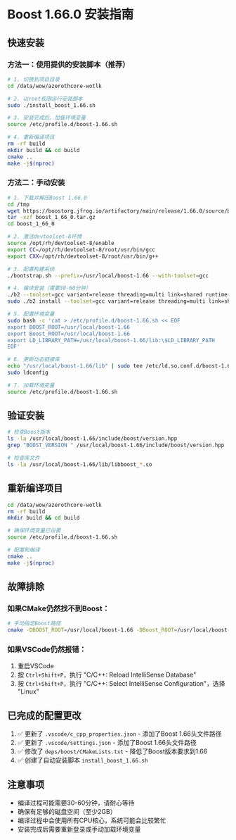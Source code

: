 # Boost 1.66.0 安装指南

## 快速安装

### 方法一：使用提供的安装脚本（推荐）

```bash
# 1. 切换到项目目录
cd /data/wow/azerothcore-wotlk

# 2. 以root权限运行安装脚本
sudo ./install_boost_1.66.sh

# 3. 安装完成后，加载环境变量
source /etc/profile.d/boost-1.66.sh

# 4. 重新编译项目
rm -rf build
mkdir build && cd build
cmake ..
make -j$(nproc)
```

### 方法二：手动安装

```bash
# 1. 下载并解压Boost 1.66.0
cd /tmp
wget https://boostorg.jfrog.io/artifactory/main/release/1.66.0/source/boost_1_66_0.tar.gz
tar -xzf boost_1_66_0.tar.gz
cd boost_1_66_0

# 2. 激活devtoolset-8环境
source /opt/rh/devtoolset-8/enable
export CC=/opt/rh/devtoolset-8/root/usr/bin/gcc
export CXX=/opt/rh/devtoolset-8/root/usr/bin/g++

# 3. 配置构建系统
./bootstrap.sh --prefix=/usr/local/boost-1.66 --with-toolset=gcc

# 4. 编译安装（需要30-60分钟）
./b2 --toolset=gcc variant=release threading=multi link=shared runtime-link=shared -j$(nproc)
sudo ./b2 install --toolset=gcc variant=release threading=multi link=shared runtime-link=shared

# 5. 配置环境变量
sudo bash -c 'cat > /etc/profile.d/boost-1.66.sh << EOF
export BOOST_ROOT=/usr/local/boost-1.66
export Boost_ROOT=/usr/local/boost-1.66
export LD_LIBRARY_PATH=/usr/local/boost-1.66/lib:\$LD_LIBRARY_PATH
EOF'

# 6. 更新动态链接库
echo "/usr/local/boost-1.66/lib" | sudo tee /etc/ld.so.conf.d/boost-1.66.conf
sudo ldconfig

# 7. 加载环境变量
source /etc/profile.d/boost-1.66.sh
```

## 验证安装

```bash
# 检查Boost版本
ls -la /usr/local/boost-1.66/include/boost/version.hpp
grep "BOOST_VERSION " /usr/local/boost-1.66/include/boost/version.hpp

# 检查库文件
ls -la /usr/local/boost-1.66/lib/libboost_*.so
```

## 重新编译项目

```bash
cd /data/wow/azerothcore-wotlk
rm -rf build
mkdir build && cd build

# 确保环境变量已设置
source /etc/profile.d/boost-1.66.sh

# 配置和编译
cmake ..
make -j$(nproc)
```

## 故障排除

### 如果CMake仍然找不到Boost：

```bash
# 手动指定Boost路径
cmake -DBOOST_ROOT=/usr/local/boost-1.66 -DBoost_ROOT=/usr/local/boost-1.66 ..
```

### 如果VSCode仍然报错：

1. 重启VSCode
2. 按 `Ctrl+Shift+P`，执行 "C/C++: Reload IntelliSense Database"
3. 按 `Ctrl+Shift+P`，执行 "C/C++: Select IntelliSense Configuration"，选择 "Linux"

## 已完成的配置更改

1. ✅ 更新了 `.vscode/c_cpp_properties.json` - 添加了Boost 1.66头文件路径
2. ✅ 更新了 `.vscode/settings.json` - 添加了Boost 1.66头文件路径  
3. ✅ 修改了 `deps/boost/CMakeLists.txt` - 降低了Boost版本要求到1.66
4. ✅ 创建了自动安装脚本 `install_boost_1.66.sh`

## 注意事项

- 编译过程可能需要30-60分钟，请耐心等待
- 确保有足够的磁盘空间（至少2GB）
- 编译过程中会使用所有CPU核心，系统可能会比较繁忙
- 安装完成后需要重新登录或手动加载环境变量